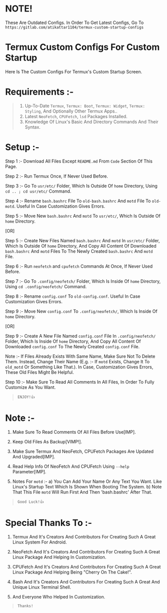 
# NOTE!

These Are Outdated Configs. In Order To Get Latest Configs, Go To `https://gitlab.com/atikattar1104/termux-custom-startup-configs`

# Termux Custom Configs For Custom Startup

Here Is The Custom Configs For Termux's Custom Startup Screen.

# Requirements :- 

> 1. Up-To-Date `Termux`, `Termux: Boot`, `Termux: Widget`, `Termux: Styling`, And Optionally Other Termux Apps..
> 2. Latest `NeoFetch`, `CPUFetch`, `lsd` Packages Installed.
> 3. Knowledge Of Linux's Basic And Directory Commands And Their Syntax.

# Setup :- 

Step 1 :- Download All Files Except `README.md` From `Code` Section Of This Page.

Step 2 :- Run Termux Once, If Never Used Before.

Step 3 :- Go To `usr/etc/` Folder, Which Is Outside Of `home` Directory, Using `cd .. ; cd usr/etc/` Command.

Step 4 :- Rename `bash.bashrc` File To `old-bash.bashrc` And `motd` File To `old-motd`. Useful In Case Customization Gives Errors.

Step 5 :- Move New `bash.bashrc` And `motd` To `usr/etc/`, Which Is Outside Of `home` Directory.

[OR]

Step 5 :- Create New Files Named `bash.bashrc` And `motd` In `usr/etc/` Folder, Which Is Outside Of `home` Directory, And Copy All Content Of Downloaded `bash.bashrc` And `motd` Files To The Newly Created `bash.bashrc` And `motd` File.

Step 6 :- Run `neofetch` and `cpufetch` Commands At Once, If Never Used Before.

Step 7 :- Go To `.config/neofetch/` Folder, Which Is Inside Of `home` Directory, Using `cd .config/neofetch/` Command.

Step 8 :- Rename `config.conf` To `old-config.conf`. Useful In Case Customization Gives Errors.

Step 9 :- Move New `config.conf` To `.config/neofetch/`, Which Is Inside Of `home` Directory.

[OR]

Step 9 :- Create A New File Named `config.conf` File In `.config/neofetch/` Folder, Which Is Inside Of `home` Directory, And Copy All Content Of Downloaded `config.conf` To The Newly Created `config.conf` File.

Note :- If Files Already Exists With Same Name, Make Sure Not To Delete Them. Instead, Change Their Name (E.g. :- If `motd` Exists, Change It To `old_motd` Or Something Like That.). In Case, Customization Gives Errors, These Old Files Might Be Helpful.

Step 10 :- Make Sure To Read All Comments In All Files, In Order To Fully Customize As You Want.

> `ENJOY!👍`

# Note :- 

1) Make Sure To Read Comments Of All Files Before Use[IMP].

2) Keep Old Files As Backup[VIMP!].

3) Make Sure Termux And NeoFetch, CPUFetch Packages Are Updated And Upgraded[IMP].

4) Read Help Info Of NeoFetch And CPUFetch Using `--help` Parameter[IMP].

5) Notes For `motd` :- a) You Can Add Your Name Or Any Text You Want. Like Linux's Startup Text Which Is Shown When Booting The System. b) Note That This File `motd` Will Run First And Then 'bash.bashrc' After That.

> `Good Luck!👍`

# Special Thanks To :- 

1) Termux And It's Creators And Contributors For Creating Such A Great Linux System For Android.

2) NeoFetch And It's Creators And Contributors For Creating Such A Great Linux Package And Helping In Customization.

3) CPUFetch And It's Creators And Contributors For Creating Such A Great Linux Package And Helping Being "Cherry On The Cake!".

4) Bash And It's Creators And Contributors For Creating Such A Great And Unique Linux Terminal Shell.

5) And Everyone Who Helped In Customization.

> `Thanks!`
